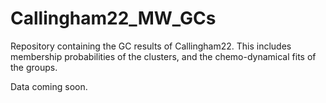 # Callingham22_MW_GCs
Repository containing the GC results of Callingham22. This includes membership probabilities of the clusters, and the chemo-dynamical fits of the groups.

Data coming soon.
